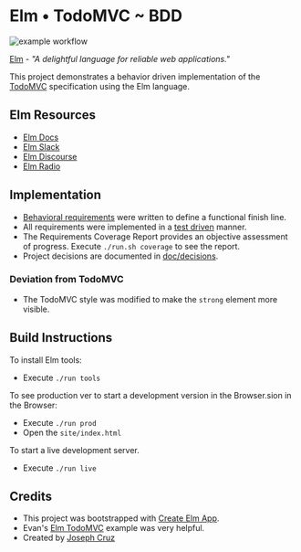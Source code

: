 # Elm • TodoMVC ~ BDD

![example workflow](https://github.com/agilarity/elm-todomvc-bdd/actions/workflows/ci.yml/badge.svg)

[Elm](https://elm-lang.org/) - *"A delightful language for reliable web applications."*

This project demonstrates a behavior driven implementation of the [TodoMVC](http://todomvc.com/) specification using the Elm language.

## Elm Resources

* [Elm Docs](https://guide.elm-lang.org/)
* [Elm Slack](https://elmlang.slack.com)
* [Elm Discourse](https://discourse.elm-lang.org/)
* [Elm Radio](https://elm-radio.com/)

## Implementation

* [Behavioral requirements](doc/requirements/solution-overview.md) were written to define a functional finish line.
* All requirements were implemented in a [test driven](https://en.wikipedia.org/wiki/Test-driven_development) manner.
* The Requirements Coverage Report provides an objective assessment of progress. Execute `./run.sh coverage` to see the report.
* Project decisions are documented in [doc/decisions](doc/decisions).

### Deviation from TodoMVC
* The TodoMVC style was modified to make the `strong` element more visible.

## Build Instructions

To install Elm tools:

* Execute `./run tools`

To see production ver to start a development version in the Browser.sion in the Browser:

* Execute  `./run prod`
* Open the `site/index.html`

To start a live development server.

* Execute `./run live`


## Credits

* This project was bootstrapped with [Create Elm App](https://github.com/halfzebra/create-elm-app).
* Evan's [Elm TodoMVC](https://github.com/evancz/elm-todomvc) example was very helpful.
* Created by [Joseph Cruz](http://agilarity.com)
